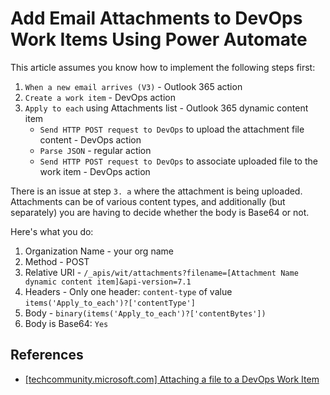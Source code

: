 # Add Email Attachments to DevOps Work Items Using Power Automate

This article assumes you know how to implement the following steps first:

1. `When a new email arrives (V3)` - Outlook 365 action
2. `Create a work item` - DevOps action
3. `Apply to each` using Attachments list - Outlook 365 dynamic content item
    - `Send HTTP POST request to DevOps` to upload the attachment file content - DevOps action
    - `Parse JSON` - regular action
    - `Send HTTP POST request to DevOps` to associate uploaded file to the work item - DevOps action

There is an issue at step `3. a` where the attachment is being uploaded.  Attachments can be of various content types, and additionally (but separately) you are having to decide whether the body is Base64 or not.  

Here's what you do:

1. Organization Name - your org name
2. Method - POST
3. Relative URI - `/_apis/wit/attachments?filename=[Attachment Name dynamic content item]&api-version=7.1`
4. Headers - Only one header: `content-type` of value `items('Apply_to_each')?['contentType']`
5. Body - `binary(items('Apply_to_each')?['contentBytes'])`
6. Body is Base64: `Yes`

## References
- <a href="https://techcommunity.microsoft.com/blog/integrationsonazureblog/attaching-a-file-to-a-devops-work-item/3747394" target="_blank">[techcommunity.microsoft.com] Attaching a file to a DevOps Work Item</a>